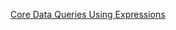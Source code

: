 [Core Data Queries Using Expressions](https://useyourloaf.com/blog/core-data-queries-using-expressions/)